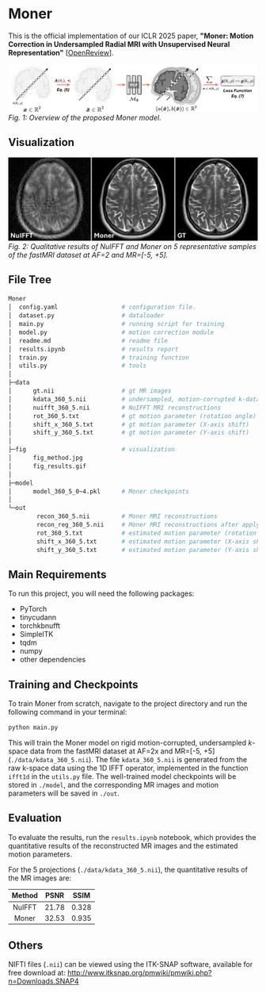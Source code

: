 # Moner

This is the official implementation of our ICLR 2025 paper, **"Moner: Motion Correction in Undersampled Radial MRI with Unsupervised Neural Representation"** [[OpenReview](https://openreview.net/forum?id=OdnqG1fYpo)].

![image](fig/fig_method.jpg)  
*Fig. 1: Overview of the proposed Moner model.*

## Visualization

![image](fig/fig_results.gif)  
*Fig. 2: Qualitative results of NuIFFT and Moner on 5 representative samples of the fastMRI dataset at AF=2 and MR=[-5, +5].*

## File Tree
```bash
Moner
│  config.yaml                  # configuration file.
│  dataset.py                   # dataloader
│  main.py                      # running script for training
│  model.py                     # motion correction module
│  readme.md                    # readme file
│  results.ipynb                # results report
│  train.py                     # training function
│  utils.py                     # tools
│
├─data
│      gt.nii                   # gt MR images
│      kdata_360_5.nii          # undersampled, motion-corrupted k-data
│      nuifft_360_5.nii         # NuIFFT MRI reconstructions
│      rot_360_5.txt            # gt motion parameter (rotation angle)
│      shift_x_360_5.txt        # gt motion parameter (X-axis shift)
│      shift_y_360_5.txt        # gt motion parameter (Y-axis shift)
│
├─fig                           # visualization
│      fig_method.jpg
│      fig_results.gif
│
├─model
│      model_360_5_0~4.pkl      # Moner checkpoints
│
└─out
        recon_360_5.nii         # Moner MRI reconstructions
        recon_reg_360_5.nii     # Moner MRI reconstructions after applying rigid registruction
        rot_360_5.txt           # estimated motion parameter (rotation angle)
        shift_x_360_5.txt       # estimated motion parameter (X-axis shift)
        shift_y_360_5.txt       # estimated motion parameter (Y-axis shift)
```



## Main Requirements
To run this project, you will need the following packages:
- PyTorch
- tinycudann
- torchkbnufft
- SimpleITK
- tqdm
- numpy
- other dependencies

## Training and Checkpoints

To train Moner from scratch, navigate to the project directory and run the following command in your terminal:

```bash
python main.py
```

This will train the Moner model on rigid motion-corrupted, undersampled *k*-space data from the fastMRI dataset at AF=2x and MR=[-5, +5] (`./data/kdata_360_5.nii`). The file `kdata_360_5.nii` is generated from the raw k-space data using the 1D IFFT operator, implemented in the function `ifft1d` in the `utils.py` file. The well-trained model checkpoints will be stored in `./model`, and the corresponding MR images and motion parameters will be saved in `./out`.


## Evaluation

To evaluate the results, run the `results.ipynb` notebook, which provides the quantitative results of the reconstructed MR images and the estimated motion parameters.

For the 5 projections (`./data/kdata_360_5.nii`), the quantitative results of the MR images are:

|Method         | PSNR  | SSIM |
|:------------------: |:--------------: | :------------: |
|NuIFFT   | 21.78 | 0.328 |
|Moner   | 32.53 | 0.935 |

## Others

NIFTI files (`.nii`) can be viewed using the ITK-SNAP software, available for free download at: http://www.itksnap.org/pmwiki/pmwiki.php?n=Downloads.SNAP4
